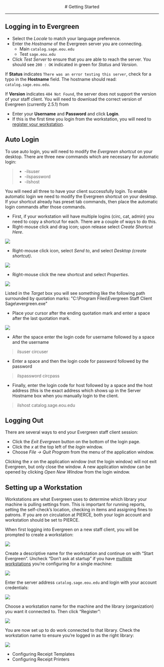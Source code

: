 <center>
# Getting Started
</center>
<hr size=2>

## Logging in to Evergreen

- Select the _Locale_ to match your language preference.  
- Enter the _Hostname_ of the Evergreen server you are connecting.
	- <span class="label label-primary">Main</span> `catalog.sage.eou.edu`</br>
	- <span class="label label-primary">Test</span> `sage.eou.edu`
- Click _Test Server_ to ensure that you are able to reach the server.  You should see `200 : OK` indicated in green for _Status_ and _Version_.  

If **Status** indicates `There was an error testing this server`, check for a typo in the **Hostname** field. The hostname should read: `catalog.sage.eou.edu`.

If **Version** indicates `404 Not Found`, the server does not support the version
of your staff client. You will need to download the correct version of Evergreen (currently 2.5.1) from 

- Enter your **Username** and **Password**  and  click **Login**.
- If this is the first time you login from the workstation, you will need to [register your workstation](#setting-up-a-workstation). 


## Auto Login

To use auto login, you will need to modify the *Evergreen shortcut* on your desktop. There are three new commands which are necessary for automatic login:

>- -ilsuser
>- -ilspassword
>- -ilshost

You will need all three to have your client successfully login. To enable
automatic login we need to modify the Evergreen shortcut on your desktop. If
your shortcut already has preset tab commands, then place the automatic login
commands after those commands. 

- First, if your workstation will have multiple logins (circ, cat, admin) you need to copy a shortcut for each. There are a couple of ways to do this.
- Right-mouse click and drag icon; upon release select *Create Shortcut Here*. 

![](images/gs_create_shortcut_here.png)

- Right-mouse click icon, select *Send to*, and select *Desktop (create shortcut)*.

![](images/gs_send_to_desktop.png)

- Right-mouse click the new shortcut and select *Properties*.

![](images/gs_shortcut_properties.png)

Listed in the *Target* box you will see something like the following path surrounded by quotation marks: "C:\Program Files\Evergreen Staff Client Sage\evergreen.exe"

- Place your cursor after the ending quotation mark and enter a space after the last quotation mark.

![](images/gs_auto_login.png)

- After the space enter the login code for username followed by a space and the username
>ilsuser circuser
- Enter a space and then the login code for password followed by the password
>ilspassword circpass
- Finally, enter the login code for host followed by a space and the host address (this is the exact address which shows up in the Server Hostname box when you manually login to the client.
>ilshost catalog.sage.eou.edu

## Logging Out

There are several ways to end your Evergreen staff client session:

* Click the *Exit Evergreen* button on the bottom of the login page.
* Click the *x* at the top left of the *login* window.
* Choose *File -> Quit Program* from the menu of the application window.


Clicking the *x* on the application window (not the login window) will not exit Evergreen, but only close the window.
A new application window can be opened by clicking _Open New Window_ from the login window.

## Setting up a Workstation

Workstations are what Evergreen uses to determine which library your machine is pulling settings from. This is important for running reports, setting the self-check’s location, checking in items and assigning fines to patrons. If you are on circulation at PIERCE, both your login account and workstation should be set to PIERCE.

When first logging into Evergreen on a new staff client, you will be prompted to create a workstation:

![](images/gs_workstation_prompt.png)

Create a descriptive name for the workstation and continue on with “Start Evergreen”. Uncheck “Don’t ask at startup” if you have [multiple workstations](http://pines.georgialibraries.org/workstation-profiles) you’re configuring for a single machine:

![](images/gs_workstation_prompt2.png)

Enter the server address `catalog.sage.eou.edu` and login with your account credentials:

![](images/gs_workstation_prompt3.png)

Choose a workstation name for the machine and the library (organization) you want it connected to. Then click “Register”:

![](images/gs_workstation_prompt4.png)

You are now set up to do work connected to that library. Check the workstation name to ensure you’re logged in as the right library:

![](images/gs_workstation_prompt5.png)

- Configuring Receipt Templates
- Configuring Receipt Printers